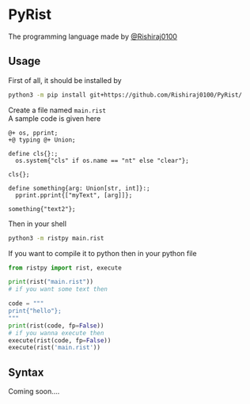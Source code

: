 # PyRist
The programming language made by [@Rishiraj0100](https://GitHub.com/Rishiraj0100)

## Usage

First of all, it should be installed by
```sh
python3 -m pip install git+https://github.com/Rishiraj0100/PyRist/
```

Create a file named `main.rist`<br />
A sample code is given here
```rist
@+ os, pprint;
+@ typing @+ Union;

define cls{}:;
  os.system{"cls" if os.name == "nt" else "clear"};

cls{};

define something{arg: Union[str, int]}:;
  pprint.pprint{["myText", [arg]]};

something{"text2"};
```

Then in your shell
```sh
python3 -m ristpy main.rist
```

If you want to compile it to python then in your python file
```py
from ristpy import rist, execute

print(rist("main.rist"))
# if you want some text then

code = """
print{"hello"};
"""
print(rist(code, fp=False))
# if you wanna execute then
execute(rist(code, fp=False))
execute(rist('main.rist'))
```

## Syntax

Coming soon....
